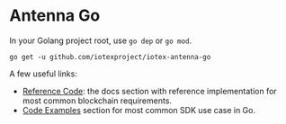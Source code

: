 # Antenna Go

In your Golang project root, use `go dep` or `go mod`.

```text
go get -u github.com/iotexproject/iotex-antenna-go
```

A few useful links:

* [Reference Code](https://docs.iotex.io/developer/sdk/account-create#golang): the docs section with reference implementation for most common blockchain requirements.
* [Code Examples](https://docs.iotex.io/developer/examples/chain-info) section for most common SDK use case in Go.

